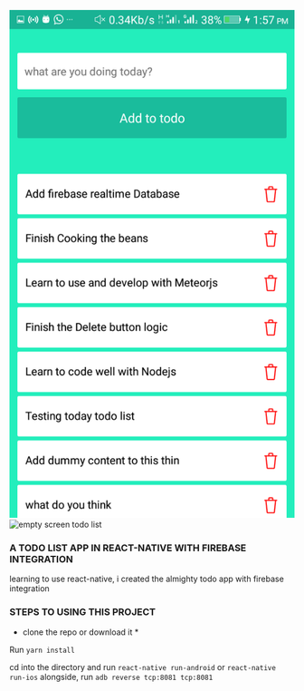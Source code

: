 <p>
<img src="./todo-list.png" alt="todo-list-item screen"/>
<img src="./empty-scren-todo.png" alt="empty screen todo list"/>
</p>

### A TODO LIST APP IN REACT-NATIVE WITH FIREBASE INTEGRATION

learning to use react-native, i created the almighty todo app
with firebase integration

### STEPS TO USING THIS PROJECT

* clone the repo or download it *

Run `yarn install`

cd into the directory and run `react-native run-android` or `react-native run-ios`
alongside, run `adb reverse tcp:8081 tcp:8081`

